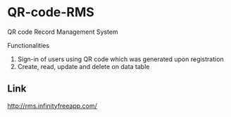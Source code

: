 # QR-code-RMS

QR code Record Management System

Functionalities
1. Sign-in of users using QR code which was generated upon registration
2. Create, read, update and delete on data table

## Link
http://rms.infinityfreeapp.com/
